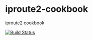 # iproute2-cookbook
iproute2 cookbook

[![Build Status](https://travis-ci.org/karthik-altiscale/iproute2-cookbook.svg?branch=master)](https://travis-ci.org/karthik-altiscale/iproute2-cookbook)
